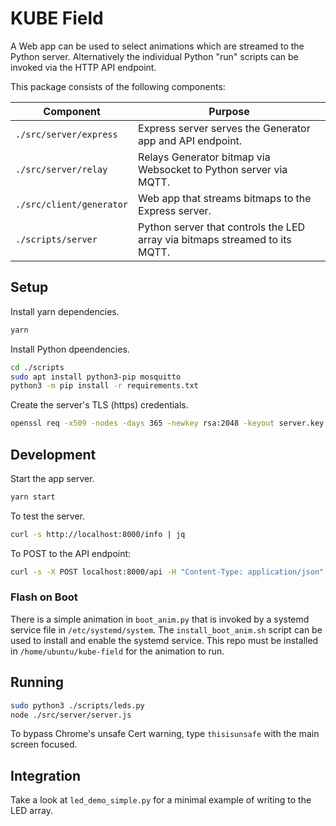 # KUBE Field

A Web app can be used to select animations which are streamed to the Python server.
Alternatively the individual Python "run" scripts can be invoked via the HTTP API endpoint.

This package consists of the following components:

| Component                | Purpose                                                                     |
|--------------------------|-----------------------------------------------------------------------------|
| `./src/server/express`   | Express server serves the Generator app and API endpoint.                   |
| `./src/server/relay`     | Relays Generator bitmap via Websocket to Python server via MQTT.            |
| `./src/client/generator` | Web app that streams bitmaps to the Express server.                         |
| `./scripts/server`       | Python server that controls the LED array via bitmaps streamed to its MQTT. |

## Setup

Install yarn dependencies.

```bash
yarn 
```

Install Python dpeendencies.

```bash
cd ./scripts
sudo apt install python3-pip mosquitto
python3 -m pip install -r requirements.txt
```

Create the server's TLS (https) credentials.

```bash
openssl req -x509 -nodes -days 365 -newkey rsa:2048 -keyout server.key -out server.crt
```

## Development

Start the app server.

```bash
yarn start
```

To test the server.

```bash
curl -s http://localhost:8000/info | jq
```

To POST to the API endpoint:

```bash
curl -s -X POST localhost:8000/api -H "Content-Type: application/json" -d '{ "action": "test" }' | jq
```

### Flash on Boot

There is a simple animation in `boot_anim.py` that is invoked by a systemd service file in `/etc/systemd/system`. 
The `install_boot_anim.sh` script can be used to install and enable the systemd service. 
This repo must be installed in `/home/ubuntu/kube-field` for the animation to run.

## Running

```bash
sudo python3 ./scripts/leds.py
node ./src/server/server.js
```

To bypass Chrome's unsafe Cert warning, type `thisisunsafe` with the main screen focused.


## Integration

Take a look at `led_demo_simple.py` for a minimal example of writing to the LED array.

